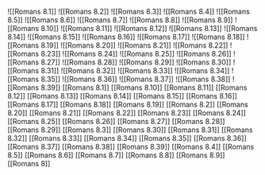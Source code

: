 ![[Romans 8.1]]
![[Romans 8.2]]
![[Romans 8.3]]
![[Romans 8.4]]
![[Romans 8.5]]
![[Romans 8.6]]
![[Romans 8.7]]
![[Romans 8.8]]
![[Romans 8.9]]
![[Romans 8.10]]
![[Romans 8.11]]
![[Romans 8.12]]
![[Romans 8.13]]
![[Romans 8.14]]
![[Romans 8.15]]
![[Romans 8.16]]
![[Romans 8.17]]
![[Romans 8.18]]
![[Romans 8.19]]
![[Romans 8.20]]
![[Romans 8.21]]
![[Romans 8.22]]
![[Romans 8.23]]
![[Romans 8.24]]
![[Romans 8.25]]
![[Romans 8.26]]
![[Romans 8.27]]
![[Romans 8.28]]
![[Romans 8.29]]
![[Romans 8.30]]
![[Romans 8.31]]
![[Romans 8.32]]
![[Romans 8.33]]
![[Romans 8.34]]
![[Romans 8.35]]
![[Romans 8.36]]
![[Romans 8.37]]
![[Romans 8.38]]
![[Romans 8.39]]
[[Romans 8.1]]
[[Romans 8.10]]
[[Romans 8.11]]
[[Romans 8.12]]
[[Romans 8.13]]
[[Romans 8.14]]
[[Romans 8.15]]
[[Romans 8.16]]
[[Romans 8.17]]
[[Romans 8.18]]
[[Romans 8.19]]
[[Romans 8.2]]
[[Romans 8.20]]
[[Romans 8.21]]
[[Romans 8.22]]
[[Romans 8.23]]
[[Romans 8.24]]
[[Romans 8.25]]
[[Romans 8.26]]
[[Romans 8.27]]
[[Romans 8.28]]
[[Romans 8.29]]
[[Romans 8.3]]
[[Romans 8.30]]
[[Romans 8.31]]
[[Romans 8.32]]
[[Romans 8.33]]
[[Romans 8.34]]
[[Romans 8.35]]
[[Romans 8.36]]
[[Romans 8.37]]
[[Romans 8.38]]
[[Romans 8.39]]
[[Romans 8.4]]
[[Romans 8.5]]
[[Romans 8.6]]
[[Romans 8.7]]
[[Romans 8.8]]
[[Romans 8.9]]
[[Romans 8]]
